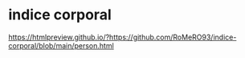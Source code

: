 # indice corporal
 https://htmlpreview.github.io/?https://github.com/RoMeRO93/indice-corporal/blob/main/person.html
